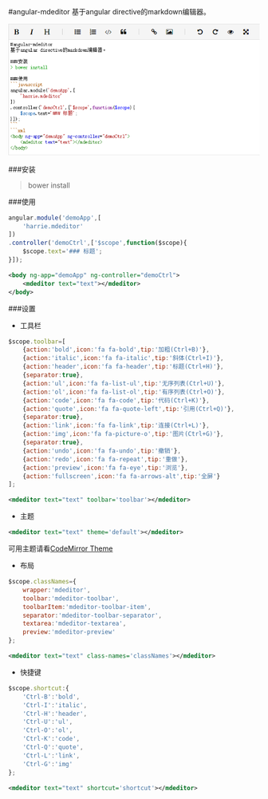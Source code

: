 #angular-mdeditor
基于angular directive的markdown编辑器。

![预览](./preview.png)

###安装
> bower install

###使用
```javascript
angular.module('demoApp',[
	'harrie.mdeditor'
])
.controller('demoCtrl',['$scope',function($scope){
	$scope.text='### 标题';
}]);
```
```xml
<body ng-app="demoApp" ng-controller="demoCtrl">
	<mdeditor text="text"></mdeditor>
</body>

```
###设置

- 工具栏
```javascript
$scope.toolbar=[
	{action:'bold',icon:'fa fa-bold',tip:'加粗(Ctrl+B)'},
	{action:'italic',icon:'fa fa-italic',tip:'斜体(Ctrl+I)'},
	{action:'header',icon:'fa fa-header',tip:'标题(Ctrl+H)'},
	{separator:true},
    {action:'ul',icon:'fa fa-list-ul',tip:'无序列表(Ctrl+U)'},
	{action:'ol',icon:'fa fa-list-ol',tip:'有序列表(Ctrl+O)'},
	{action:'code',icon:'fa fa-code',tip:'代码(Ctrl+K)'},
	{action:'quote',icon:'fa fa-quote-left',tip:'引用(Ctrl+Q)'},
    {separator:true},
	{action:'link',icon:'fa fa-link',tip:'连接(Ctrl+L)'},
	{action:'img',icon:'fa fa-picture-o',tip:'图片(Ctrl+G)'},
	{separator:true},
	{action:'undo',icon:'fa fa-undo',tip:'撤销'},
	{action:'redo',icon:'fa fa-repeat',tip:'重做'},
	{action:'preview',icon:'fa fa-eye',tip:'浏览'},
	{action:'fullscreen',icon:'fa fa-arrows-alt',tip:'全屏'}
];
```
```xml
<mdeditor text="text" toolbar='toolbar'></mdeditor>
```

- 主题
```xml
<mdeditor text="text" theme='default'></mdeditor>
```
可用主题请看[CodeMirror Theme](https://codemirror.net/demo/theme.html)

- 布局
```javascript
$scope.classNames={
	wrapper:'mdeditor',
	toolbar:'mdeditor-toolbar',
	toolbarItem:'mdeditor-toolbar-item',
	separator:'mdeditor-toolbar-separator',
	textarea:'mdeditor-textarea',
	preview:'mdeditor-preview'
};
```
```xml
<mdeditor text="text" class-names='classNames'></mdeditor>
```

- 快捷键
```javascript
$scope.shortcut:{
	'Ctrl-B':'bold',
	'Ctrl-I':'italic',
	'Ctrl-H':'header',
	'Ctrl-U':'ul',
	'Ctrl-O':'ol',
	'Ctrl-K':'code',
	'Ctrl-Q':'quote',
	'Ctrl-L':'link',
	'Ctrl-G':'img'
};
```
```xml
<mdeditor text="text" shortcut='shortcut'></mdeditor>
```
